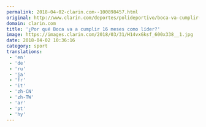 ```yaml
---
permalink: 2018-04-02-clarin.com--100898457.html
original: http://www.clarin.com/deportes/polideportivo/boca-va-cumplir-16-meses-lider_0_BJgRRZyof.html
domain: clarin.com
title: '¿Por qué Boca va a cumplir 16 meses como líder?'
image: https://images.clarin.com/2018/03/31/H14vxGksf_600x338__1.jpg
date: 2018-04-02 10:36:16
category: sport
translations: 
 - 'en'
 - 'de'
 - 'ru'
 - 'ja'
 - 'fr'
 - 'it'
 - 'zh-CN'
 - 'zh-TW'
 - 'ar'
 - 'pt'
 - 'hy'
---
```



